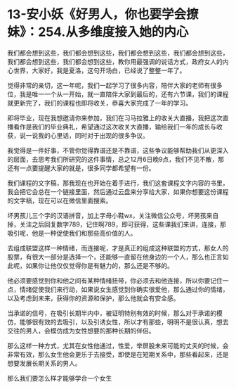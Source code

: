 # 13-安小妖《好男人，你也要学会撩妹》：254.从多维度接入她的内心

我们都会想到这些，我们都会想到这些，我们都会想到这些，我们都会想到这些，我们都会想到这些，我们都会想到这些，教你用最强调的说话方式，政府女人的内心世界，大家好，我是夏洛，这句开场白，已经说了整整一年了。

觉得非常的亲切，这一年呢，我们一起学习了很多内容，陪伴大家的老师有很多位，我是唯一一个从一开始，就一直陪伴大家到最后的，还有六节课，我们的课程就更新完了，我们的课程也即将收关，恭喜大家完成了一年的学习。

即将毕业，现在我想邀请你来参加，我们在习马拉雅上的收关大直播，我把这次直播看作是我们的毕业典礼，希望通过这次收关大直播，输给我们一年的成长与收获，说一说我的心里话，同时对于出现的很多争议。

我觉得是一件好事，不管你觉得靠谱还是不靠谱，这些争议能够帮助我们从更深入的层面，去思考我们所研究的这件事情，总之12月6日晚9点，我们不见不散，那还有一点要提醒大家的就是，很多同学都希望有一份。

我们课程的文字稿，那我现在也开始在着手进行，我们这套课程文字内容的书里，我会把它会总在一个链接里面，然后通过云盘来分享给大家，如果你想要这份课程的文字稿，现在可以在微信里面搜索。

坏男孩儿三个字的汉语拼音，加上字母小鞋wx，关注微信公众号，坏男孩来自掉，关注之后回复数字789，记住啊789，即可获得，这些课我们来讲，连接，那吸引呢，他是一种促使我们和那些高价值的人。

去组成联盟这样一种情绪，而连接呢，才是真正的组成这种联盟的方式，那女人的股票，有很大一部分是选择一个，还能够一直留在他身边的一个人，那么也正言如此呢，如果你让他仅仅觉得你是有魅力的，那么还是不够的。

他必须要感觉到你和他之间有某种情绪扭带，你必须去和他连接，所以你要记住一点，情绪促使我们来行动，如果说女生感觉到你确实很爱他，那么通过你的情绪，以及考虑到未来，获得你的资源和保护，那么他就会有安全感。

当承诺的信号，在吸引长期半内中，被证明特别有效的时候，那么对于承诺的模仿，能够很有效的去吸引，以及引诱女性，所以才有那些，明明不是很认真，想去交往的男人，会模仿成为女性想要的那种长期的伴侣。

那么这样一种方式，尤其在女性他通过，性爱，举屏股未来可能的丈夫的时候，会非常有效，那么女生他会更乐于去接受，即使是在短期关系中，那些看起来，还是想要发展长期关系的男人。

那么我们要怎么样才能够学合一个女生